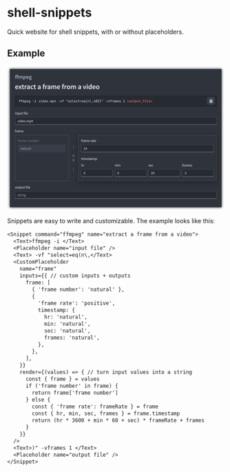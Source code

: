 # shell-snippets

Quick website for shell snippets, with or without placeholders.

## Example

![](./img/card_shadow.png)

Snippets are easy to write and customizable. The example looks like this:

```tsx
<Snippet command="ffmpeg" name="extract a frame from a video">
  <Text>ffmpeg -i </Text>
  <Placeholder name="input file" />
  <Text> -vf "select=eq(n\,</Text>
  <CustomPlaceholder
    name="frame"
    inputs={{ // custom inputs + outputs
      frame: [
        { 'frame number': 'natural' },
        {
          'frame rate': 'positive',
          timestamp: {
            hr: 'natural',
            min: 'natural',
            sec: 'natural',
            frames: 'natural',
          },
        },
      ],
    }}
    render={(values) => { // turn input values into a string
      const { frame } = values
      if ('frame number' in frame) {
        return frame['frame number']
      } else {
        const { 'frame rate': frameRate } = frame
        const { hr, min, sec, frames } = frame.timestamp
        return (hr * 3600 + min * 60 + sec) * frameRate + frames
      }
    }}
  />
  <Text>)" -vframes 1 </Text>
  <Placeholder name="output file" />
</Snippet>
```
